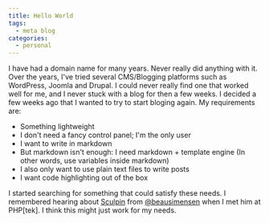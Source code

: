 ```yaml
---
title: Hello World
tags:
  - meta blog
categories:
  - personal
---
```


I have had a domain name for many years. Never really did anything with it.
Over the years, I've tried several CMS/Blogging platforms such as WordPress, Joomla and Drupal. I could never really find one that worked well for me, and I never stuck with a blog for then a few weeks. I decided a few weeks ago that I wanted
to try to start bloging again. My requirements are:

 - Something lightweight
 - I don't need a fancy control panel; I'm the only user
 - I want to write in markdown
 - But markdown isn't enough: I need markdown + template engine (In other words, use variables inside markdown)
 - I also only want to use plain text files to write posts
 - I want code highlighting out of the box

I started searching for something that could satisfy these needs. I remembered hearing about [Sculpin](https://sculpin.io/) from [@beausimensen](https://twitter.com/beausimensen) when I met him at PHP[tek]. I think this might just work for my needs.
